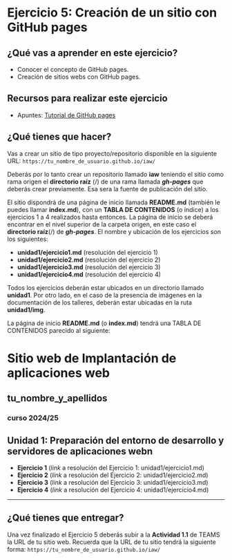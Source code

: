 # Ejercicio 5: Creación de un sitio con GitHub pages

## ¿Qué vas a aprender en este ejercicio?

* Conocer el concepto de GitHub pages.
* Creación de sitios webs con GitHub pages.

## Recursos para realizar este ejercicio

* Apuntes: [Tutorial de GitHub pages](github_pages.md)

## ¿Qué tienes que hacer?

Vas a crear un sitio de tipo proyecto/repositorio disponible en la siguiente URL:  `https://tu_nombre_de_usuario.github.io/iaw/`

Deberás por lo tanto crear un repositorio llamado **iaw** teniendo el sitio como rama origen el **directorio raíz** (/) de una rama llamada  ___gh-pages___ que deberás crear previamente. Esa sera la fuente de publicación del sitio.

El sitio dispondrá de una página de inicio llamada **README.md** (también le puedes llamar **index.md**), con un **TABLA DE CONTENIDOS** (o índice) a los ejercicios 1 a 4  realizados hasta entonces. La página de inicio se deberá encontrar en el nivel superior de la carpeta origen, en este caso el **directorio raíz**(/) de ___gh-pages___. El nombre y ubicación de los ejercicios son los siguientes:

* **unidad1/ejercicio1.md** (resolución del ejercicio 1)
* **unidad1/ejercicio2.md** (resolución del ejercicio 2)
* **unidad1/ejercicio3.md** (resolución del ejercicio 3)
* **unidad1/ejercicio4.md** (resolución del ejercicio 4)

Todos los ejercicios deberán estar ubicados en un directorio llamado **unidad1**. Por otro lado, en el caso de la presencia de imágenes en la documentación de los talleres, deberán estar ubicadas en la ruta **unidad1/img**.

La página de inicio **README.md** (o **index.md**) tendrá una TABLA DE CONTENIDOS parecido al siguiente:


# Sitio web de Implantación de aplicaciones web
## tu_nombre_y_apellidos
### curso 2024/25

## Unidad 1: Preparación del entorno de desarrollo y servidores de aplicaciones webn

* **Ejercicio 1** (_link_ a resolución del Ejercicio 1: unidad1/ejercicio1.md)
* **Ejercicio 2** (_link_ a resolución del Ejercicio 2: unidad1/ejercicio2.md)
* **Ejercicio 3** (_link_ a resolución del Ejercicio 3: unidad1/ejercicio3.md)
* **Ejercicio 4** (_link_ a resolución del Ejercicio 4: unidad1/ejercicio4.md)

***

## ¿Qué tienes que entregar?

Una vez finalizado el Ejercicio 5 deberás subir a la **Actividad 1.1** de TEAMS la URL de tu sitio web. Recuerda que la URL de tu sitio tendrá la siguiente forma: `https://tu_nombre_de_usuario.github.io/iaw/`